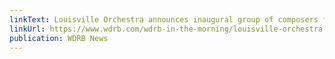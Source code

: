 ```yaml
---
linkText: Louisville Orchestra announces inaugural group of composers for new residency program
linkUrl: https://www.wdrb.com/wdrb-in-the-morning/louisville-orchestra-announces-inaugural-group-of-composers-for-new-residency-program/article_6c1beb0c-0cbc-11ed-b84d-076dc4229152.html
publication: WDRB News
---
```

